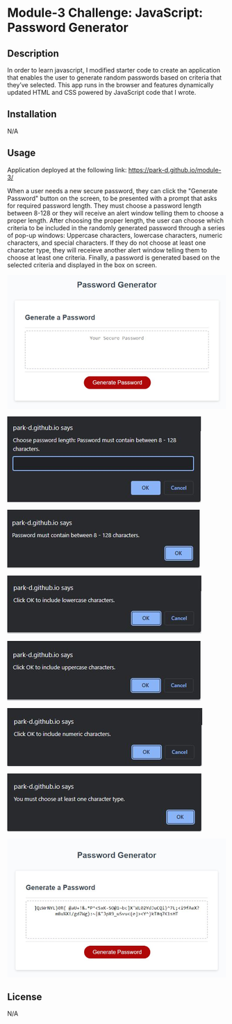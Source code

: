 # Module-3 Challenge: JavaScript: Password Generator

## Description

In order to learn javascript, I modified starter code to create an application that enables the user to generate random passwords based on criteria that they’ve selected. This app runs in the browser and features dynamically updated HTML and CSS powered by JavaScript code that I wrote.

## Installation

N/A

## Usage

Application deployed at the following link: https://park-d.github.io/module-3/

When a user needs a new secure password, they can click the "Generate Password" button on the screen, to be presented with a prompt that asks for required password length. They must choose a password length between 8-128 or they will receive an alert window telling them to choose a proper length. After choosing the proper length, the user can choose which criteria to be included in the randomly generated password through a series of pop-up windows: Uppercase characters, lowercase characters, numeric characters, and special characters. If they do not choose at least one character type, they will receieve another alert window telling them to choose at least one criteria. Finally, a password is generated based on the selected criteria and displayed in the box on screen. 

![Screenhot of start-up page](assets/images/start-up-page.JPG)

![Screenhot of password length prompt](assets/images/password-len-prompt.JPG)

![Screenhot of invalid password length](assets/images/invalid-password-len.JPG)

![Screenhot of lowercase prompt](assets/images/lowercase-prompt.JPG)

![Screenhot of uppercase prompt](assets/images/uppercase-prompt.JPG)

![Screenhot of numeric prompt](assets/images/numeric-prompt.JPG)

![Screenhot of special prompt](assets/images/invalid-criteria-choice.JPG)

![Screenhot of generated password](assets/images/generated-password.JPG)

## License

N/A